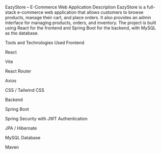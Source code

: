 EazyStore – E-Commerce Web Application
Description
EazyStore is a full-stack e-commerce web application that allows customers to browse products, manage their cart, and place orders.
It also provides an admin interface for managing products, orders, and inventory.
The project is built using React for the frontend and Spring Boot for the backend, with MySQL as the database.

Tools and Technologies Used
Frontend

React

Vite

React Router

Axios

CSS / Tailwind CSS

Backend

Spring Boot

Spring Security with JWT Authentication

JPA / Hibernate

MySQL Database

Maven


